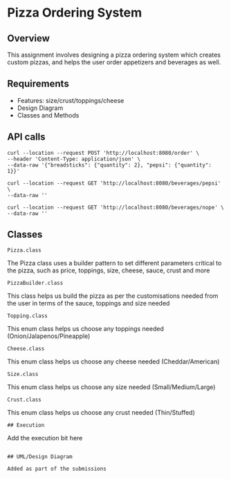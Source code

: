 # Pizza Ordering System

## Overview

This assignment involves designing a pizza ordering system which creates custom pizzas, and helps the user order appetizers and beverages as well. 

## Requirements

* Features: size/crust/toppings/cheese
* Design Diagram
* Classes and Methods

## API calls
```
curl --location --request POST 'http://localhost:8080/order' \
--header 'Content-Type: application/json' \
--data-raw '{"breadsticks": {"quantity": 2}, "pepsi": {"quantity": 1}}'
```
```
curl --location --request GET 'http://localhost:8080/beverages/pepsi' \
--data-raw ''
```
```
curl --location --request GET 'http://localhost:8080/beverages/nope' \
--data-raw ''
```

## Classes
```
Pizza.class
```
The Pizza class uses a builder pattern to set different parameters critical to the pizza, such as price, toppings, size, cheese, sauce, crust and more

```
PizzaBuilder.class
```
This class helps us build the pizza as per the customisations needed from the user in terms of the sauce, toppings and size needed

```
Topping.class
```
This enum class helps us choose any toppings needed (Onion/Jalapenos/Pineapple)

```
Cheese.class
```
This enum class helps us choose any cheese needed (Cheddar/American)

```
Size.class
```
This enum class helps us choose any size needed (Small/Medium/Large)

```
Crust.class
```
This enum class helps us choose any crust needed (Thin/Stuffed)

```
## Execution

```
Add the execution bit here
```

## UML/Design Diagram

Added as part of the submissions 
